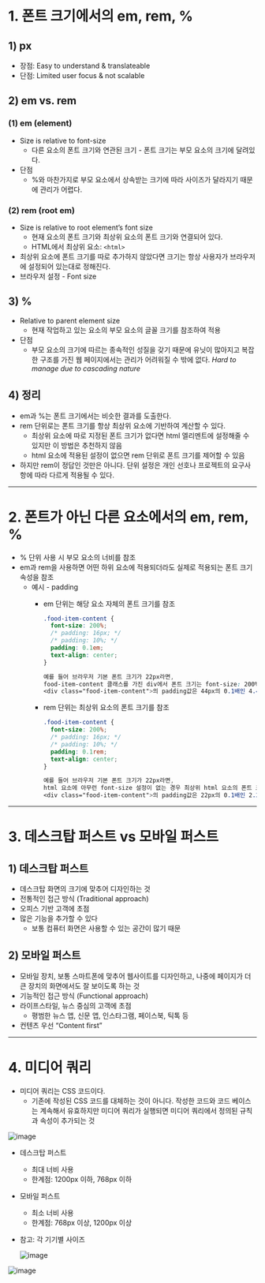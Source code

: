 # 1. 폰트 크기에서의 em, rem, %

## 1) px

- 장점: Easy to understand & translateable
- 단점: Limited user focus & not scalable

## 2) em vs. rem

### (1) em (element)

- Size is relative to font-size
    - 다른 요소의 폰트 크기와 연관된 크기 - 폰트 크기는 부모 요소의 크기에 달려있다.
- 단점
    - %와 마찬가지로 부모 요소에서 상속받는 크기에 따라 사이즈가 달라지기 때문에 관리가 어렵다.

### (2) rem (root em)

- Size is relative to root element’s font size
    - 현재 요소의 폰트 크기와 최상위 요소의 폰트 크기와 연결되어 있다.
    - HTML에서 최상위 요소: `<html>`
- 최상위 요소에 폰트 크기를 따로 추가하지 않았다면 크기는 항상 사용자가 브라우저에 설정되어 있는대로 정해진다.
- 브라우저 설정 - Font size

## 3) %

- Relative to parent element size
    - 현재 작업하고 있는 요소의 부모 요소의 글꼴 크기를 참조하여 적용
- 단점
    - 부모 요소의 크기에 따르는 종속적인 성질을 갖기 때문에 유닛이 많아지고 복잡한 구조를 가진 웹 페이지에서는 관리가 어려워질 수 밖에 없다. *Hard to manage due to cascading nature*

## 4) 정리

- em과 %는 폰트 크기에서는 비슷한 결과를 도출한다.
- rem 단위로는 폰트 크기를 항상 최상위 요소에 기반하여 계산할 수 있다.
    - 최상위 요소에 따로 지정된 폰트 크기가 없다면 html 엘리멘트에 설정해줄 수 있지만 이 방법은 추천하지 않음
    - html 요소에 적용된 설정이 없으면 rem 단위로 폰트 크기를 제어할 수 있음
- 하지만 rem이 정답인 것만은 아니다. 단위 설정은 개인 선호나 프로젝트의 요구사항에 따라 다르게 적용될 수 있다.

---

# 2. 폰트가 아닌 다른 요소에서의 em, rem, %

- % 단위 사용 시 부모 요소의 너비를 참조
- em과 rem을 사용하면 어떤 하위 요소에 적용되더라도 실제로 적용되는 폰트 크기 속성을 참조
    - 예시 - padding
        - em 단위는 해당 요소 자체의 폰트 크기를 참조
            
            ```css
            .food-item-content {
              font-size: 200%;
              /* padding: 16px; */
              /* padding: 10%; */
              padding: 0.1em;
              text-align: center;
            }
            
            예를 들어 브라우저 기본 폰트 크기가 22px라면,
            food-item-content 클래스를 가진 div에서 폰트 크기는 font-size: 200%으로 인해 44px가 되므로,
            <div class="food-item-content">의 padding값은 44px의 0.1배인 4.4px이 된다.
            ```
            
        - rem 단위는 최상위 요소의 폰트 크기를 참조
            
            ```css
            .food-item-content {
              font-size: 200%;
              /* padding: 16px; */
              /* padding: 10%; */
              padding: 0.1rem;
              text-align: center;
            }
            
            예를 들어 브라우저 기본 폰트 크기가 22px라면,
            html 요소에 아무런 font-size 설정이 없는 경우 최상위 html 요소의 폰트 크기도 22px이므로
            <div class="food-item-content">의 padding값은 22px의 0.1배인 2.2px이 된다.
            ```
            

---

# 3. 데스크탑 퍼스트 vs 모바일 퍼스트

## 1) 데스크탑 퍼스트

- 데스크탑 화면의 크기에 맞추어 디자인하는 것
- 전통적인 접근 방식 (Traditional approach)
- 오피스 기반 고객에 초점
- 많은 기능을 추가할 수 있다
    - 보통 컴퓨터 화면은 사용할 수 있는 공간이 많기 때문

## 2) 모바일 퍼스트

- 모바일 장치, 보통 스마트폰에 맞추어 웹사이트를 디자인하고, 나중에 페이지가 더 큰 장치의 화면에서도 잘 보이도록 하는 것
- 기능적인 접근 방식 (Functional approach)
- 라이프스타일, 뉴스 중심의 고객에 초점
    - 평범한 뉴스 앱, 신문 앱, 인스타그램, 페이스북, 틱톡 등
- 컨텐츠 우선 “Content first”

---

# 4. 미디어 쿼리

- 미디어 쿼리는 CSS 코드이다.
    - 기존에 작성된 CSS 코드를 대체하는 것이 아니다. 작성한 코드와 코드 베이스는 계속해서 유효하지만 미디어 쿼리가 실행되면 미디어 쿼리에서 정의된 규칙과 속성이 추가되는 것

![image](https://github.com/xoxojw/100-days-of-web-development/assets/124491335/de838f98-0491-4e23-bd35-8061f75207b1)

- 데스크탑 퍼스트
    - 최대 너비 사용
    - 한계점: 1200px 이하, 768px 이하
- 모바일 퍼스트
    - 최소 너비 사용
    - 한계점: 768px 이상, 1200px 이상
- 참고: 각 기기별 사이즈
  
  ![image](https://github.com/xoxojw/100-days-of-web-development/assets/124491335/deace9a7-0289-4da4-9ada-74aaa9228eed)

![image](https://github.com/xoxojw/100-days-of-web-development/assets/124491335/ef2ba1bc-d382-42e8-8c2a-2cc6b4208a4f)
